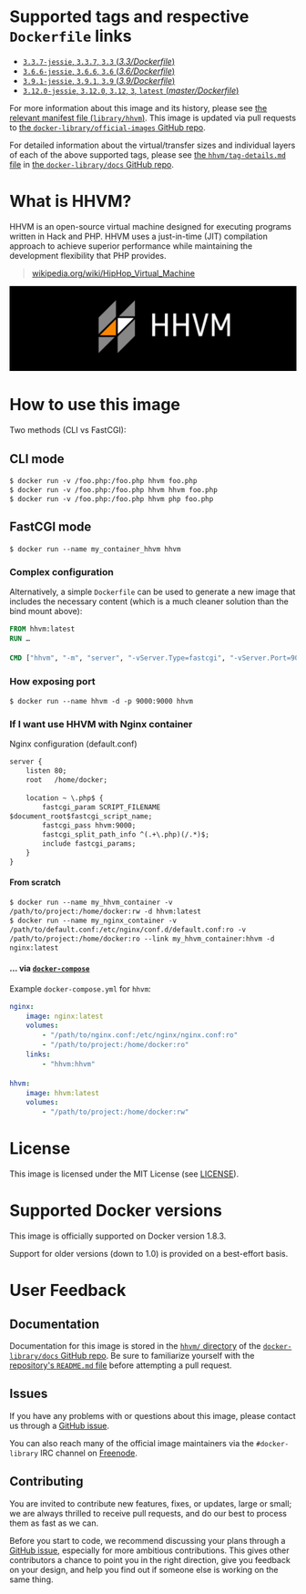 # Supported tags and respective `Dockerfile` links

-	[`3.3.7-jessie`, `3.3.7`, `3.3` (*3.3/Dockerfile*)](https://github.com/baptistedonaux/docker-hhvm/blob/aa950fd392182f4251b55cbf6130a837c3de4049/3.3/Dockerfile)
-	[`3.6.6-jessie`, `3.6.6`, `3.6` (*3.6/Dockerfile*)](https://github.com/baptistedonaux/docker-hhvm/blob/aa950fd392182f4251b55cbf6130a837c3de4049/3.6/Dockerfile)
-	[`3.9.1-jessie`, `3.9.1`, `3.9` (*3.9/Dockerfile*)](https://github.com/baptistedonaux/docker-hhvm/blob/aa950fd392182f4251b55cbf6130a837c3de4049/3.9/Dockerfile)
-	[`3.12.0-jessie`, `3.12.0`, `3.12`, `3`, `latest` (*master/Dockerfile*)](https://github.com/baptistedonaux/docker-hhvm/blob/aa950fd392182f4251b55cbf6130a837c3de4049/master/Dockerfile)

For more information about this image and its history, please see [the relevant manifest file (`library/hhvm`)](https://github.com/docker-library/official-images/blob/master/library/hhvm). This image is updated via pull requests to [the `docker-library/official-images` GitHub repo](https://github.com/docker-library/official-images).

For detailed information about the virtual/transfer sizes and individual layers of each of the above supported tags, please see [the `hhvm/tag-details.md` file](https://github.com/docker-library/docs/blob/master/hhvm/tag-details.md) in [the `docker-library/docs` GitHub repo](https://github.com/docker-library/docs).

# What is HHVM?

HHVM is an open-source virtual machine designed for executing programs written in Hack and PHP. HHVM uses a just-in-time (JIT) compilation approach to achieve superior performance while maintaining the development flexibility that PHP provides.

> [wikipedia.org/wiki/HipHop_Virtual_Machine](https://en.wikipedia.org/wiki/HipHop_Virtual_Machine)

![logo](https://raw.githubusercontent.com/baptistedonaux/docker-hhvm/master/logo.png)

# How to use this image

Two methods (CLI vs FastCGI):

## CLI mode

```console
$ docker run -v /foo.php:/foo.php hhvm foo.php
$ docker run -v /foo.php:/foo.php hhvm hhvm foo.php
$ docker run -v /foo.php:/foo.php hhvm php foo.php
```

## FastCGI mode

```console
$ docker run --name my_container_hhvm hhvm
```

### Complex configuration

Alternatively, a simple `Dockerfile` can be used to generate a new image that includes the necessary content (which is a much cleaner solution than the bind mount above):

```dockerfile
FROM hhvm:latest
RUN …

CMD ["hhvm", "-m", "server", "-vServer.Type=fastcgi", "-vServer.Port=9000", "--debug-sandbox=default"]
```

### How exposing port

```console
$ docker run --name hhvm -d -p 9000:9000 hhvm
```

### If I want use HHVM with Nginx container

Nginx configuration (default.conf)

```nginx
server {
    listen 80;
    root   /home/docker;

    location ~ \.php$ {
        fastcgi_param SCRIPT_FILENAME $document_root$fastcgi_script_name;
        fastcgi_pass hhvm:9000;
        fastcgi_split_path_info ^(.+\.php)(/.*)$;
        include fastcgi_params;
    }
}
```

#### From scratch

```console
$ docker run --name my_hhvm_container -v /path/to/project:/home/docker:rw -d hhvm:latest
$ docker run --name my_nginx_container -v /path/to/default.conf:/etc/nginx/conf.d/default.conf:ro -v /path/to/project:/home/docker:ro --link my_hhvm_container:hhvm -d nginx:latest
```

#### ... via [`docker-compose`](https://github.com/docker/compose)

Example `docker-compose.yml` for `hhvm`:

```yaml
nginx:
    image: nginx:latest
    volumes:
        - "/path/to/nginx.conf:/etc/nginx/nginx.conf:ro"
        - "/path/to/project:/home/docker:ro"
    links:
        - "hhvm:hhvm"

hhvm:
    image: hhvm:latest
    volumes:
        - "/path/to/project:/home/docker:rw"
```

# License

This image is licensed under the MIT License (see [LICENSE](https://github.com/baptistedonaux/docker-hhvm/blob/master/LICENSE)).

# Supported Docker versions

This image is officially supported on Docker version 1.8.3.

Support for older versions (down to 1.0) is provided on a best-effort basis.

# User Feedback

## Documentation

Documentation for this image is stored in the [`hhvm/` directory](https://github.com/docker-library/docs/tree/master/hhvm) of the [`docker-library/docs` GitHub repo](https://github.com/docker-library/docs). Be sure to familiarize yourself with the [repository's `README.md` file](https://github.com/docker-library/docs/blob/master/README.md) before attempting a pull request.

## Issues

If you have any problems with or questions about this image, please contact us through a [GitHub issue](https://github.com/baptistedonaux/docker-hhvm/issues).

You can also reach many of the official image maintainers via the `#docker-library` IRC channel on [Freenode](https://freenode.net).

## Contributing

You are invited to contribute new features, fixes, or updates, large or small; we are always thrilled to receive pull requests, and do our best to process them as fast as we can.

Before you start to code, we recommend discussing your plans through a [GitHub issue](https://github.com/baptistedonaux/docker-hhvm/issues), especially for more ambitious contributions. This gives other contributors a chance to point you in the right direction, give you feedback on your design, and help you find out if someone else is working on the same thing.
